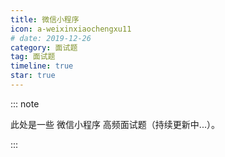 ```yaml
---
title: 微信小程序
icon: a-weixinxiaochengxu11
# date: 2019-12-26
category: 面试题
tag: 面试题
timeline: true
star: true
---
```


::: note

此处是一些 微信小程序 高频面试题（持续更新中...）。

:::

<!-- more -->
